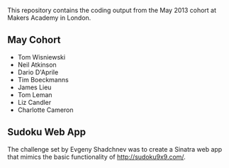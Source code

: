 
This repository contains the coding output from the May 2013 cohort at Makers Academy in London.

May Cohort
----------
  * Tom Wisniewski
  * Neil Atkinson
  * Dario D'Aprile
  * Tim Boeckmanns
  * James Lieu
  * Tom Leman
  * Liz Candler
  * Charlotte Cameron

Sudoku Web App
--------------
The challenge set by Evgeny Shadchnev was to create a Sinatra web app that mimics the basic functionality of http://sudoku9x9.com/.